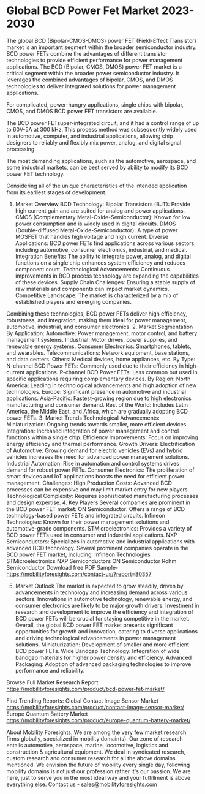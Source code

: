 # Global BCD Power Fet Market 2023-2030
The global BCD (Bipolar-CMOS-DMOS) power FET (Field-Effect Transistor) market is an important segment within the broader semiconductor industry. BCD power FETs combine the advantages of different transistor technologies to provide efficient performance for power management applications.
The BCD (Bipolar, CMOS, DMOS) power FET market is a critical segment within the broader power semiconductor industry. It leverages the combined advantages of bipolar, CMOS, and DMOS technologies to deliver integrated solutions for power management applications.


 For complicated, power-hungry applications, single chips with bipolar, CMOS, and DMOS BCD power FET transistors are available.
 
The  BCD power FETsuper-integrated circuit, and it had a control range of up to 60V-5A at 300 kHz. This process method was subsequently widely used in automotive, computer, and industrial applications, allowing chip designers to reliably and flexibly mix power, analog, and digital signal processing.
 
The most demanding applications, such as the automotive, aerospace, and some industrial markets, can be best served by ability to modify its BCD power FET technology.
 
Considering all of the unique characteristics of the intended application from its earliest stages of development.

1. Market Overview
BCD Technology:
Bipolar Transistors (BJT): Provide high current gain and are suited for analog and power applications.
CMOS (Complementary Metal-Oxide-Semiconductor): Known for low power consumption and is widely used in digital circuits.
DMOS (Double-diffused Metal-Oxide-Semiconductor): A type of power MOSFET that handles high voltage and high current.
Diverse Applications: BCD power FETs find applications across various sectors, including automotive, consumer electronics, industrial, and medical.
Integration Benefits: The ability to integrate power, analog, and digital functions on a single chip enhances system efficiency and reduces component count.
Technological Advancements: Continuous improvements in BCD process technology are expanding the capabilities of these devices.
Supply Chain Challenges: Ensuring a stable supply of raw materials and components can impact market dynamics.
Competitive Landscape: The market is characterized by a mix of established players and emerging companies.

Combining these technologies, BCD power FETs deliver high efficiency, robustness, and integration, making them ideal for power management, automotive, industrial, and consumer electronics.
2. Market Segmentation
By Application:
Automotive: Power management, motor control, and battery management systems.
Industrial: Motor drives, power supplies, and renewable energy systems.
Consumer Electronics: Smartphones, tablets, and wearables.
Telecommunications: Network equipment, base stations, and data centers.
Others: Medical devices, home appliances, etc.
By Type:
N-channel BCD Power FETs: Commonly used due to their efficiency in high-current applications.
P-channel BCD Power FETs: Less common but used in specific applications requiring complementary devices.
By Region:
North America: Leading in technological advancements and high adoption of new technologies.
Europe: Significant presence in automotive and industrial applications.
Asia-Pacific: Fastest-growing region due to high electronics manufacturing and consumer demand.
Rest of the World: Includes Latin America, the Middle East, and Africa, which are gradually adopting BCD power FETs.
3. Market Trends
Technological Advancements:
Miniaturization: Ongoing trends towards smaller, more efficient devices.
Integration: Increased integration of power management and control functions within a single chip.
Efficiency Improvements: Focus on improving energy efficiency and thermal performance.
Growth Drivers:
Electrification of Automotive: Growing demand for electric vehicles (EVs) and hybrid vehicles increases the need for advanced power management solutions.
Industrial Automation: Rise in automation and control systems drives demand for robust power FETs.
Consumer Electronics: The proliferation of smart devices and IoT applications boosts the need for efficient power management.
Challenges:
High Production Costs: Advanced BCD processes can be expensive and may limit market entry for new players.
Technological Complexity: Requires sophisticated manufacturing processes and design expertise.
4. Key Players
Several companies are prominent in the BCD power FET market:
ON Semiconductor: Offers a range of BCD technology-based power FETs and integrated circuits.
Infineon Technologies: Known for their power management solutions and automotive-grade components.
STMicroelectronics: Provides a variety of BCD power FETs used in consumer and industrial applications.
NXP Semiconductors: Specializes in automotive and industrial applications with advanced BCD technology.
Several prominent companies operate in the BCD power FET market, including:
Infineon Technologies
STMicroelectronics
NXP Semiconductors
ON Semiconductor
Rohm Semiconductor
Download free PDF Sample-
 https://mobilityforesights.com/contact-us/?report=80357

5. Market Outlook
The market is expected to grow steadily, driven by advancements in technology and increasing demand across various sectors. Innovations in automotive technology, renewable energy, and consumer electronics are likely to be major growth drivers. Investment in research and development to improve the efficiency and integration of BCD power FETs will be crucial for staying competitive in the market.
Overall, the global BCD power FET market presents significant opportunities for growth and innovation, catering to diverse applications and driving technological advancements in power management solutions.
Miniaturization: Development of smaller and more efficient BCD power FETs.
Wide Bandgap Technology: Integration of wide bandgap materials for higher power density and efficiency.
Advanced Packaging: Adoption of advanced packaging technologies to improve performance and reliability.

Browse Full Market Research Report 
https://mobilityforesights.com/product/bcd-power-fet-market/

Find Trending Reports:
Global Contact Image Sensor Market 
https://mobilityforesights.com/product/contact-image-sensor-market/
Europe Quantum Battery Market
https://mobilityforesights.com/product/europe-quantum-battery-market/








About Mobility Foresights,
We are among the very few market research firms globally, specialized in mobility domain(s). Our zone of research entails automotive, aerospace, marine, locomotive, logistics and construction & agricultural equipment. We deal in syndicated research, custom research and consumer research for all the above domains mentioned.
We envision the future of mobility every single day, following mobility domains is not just our profession rather it's our passion. We are here, just to serve you in the most ideal way and your fulfillment is above everything else. Contact us -  sales@mobilityforesights.com 
